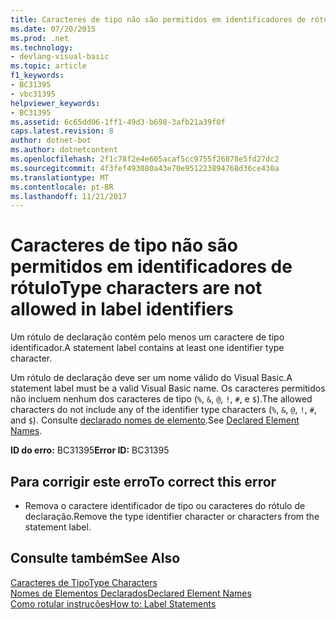```yaml
---
title: Caracteres de tipo não são permitidos em identificadores de rótulo
ms.date: 07/20/2015
ms.prod: .net
ms.technology:
- devlang-visual-basic
ms.topic: article
f1_keywords:
- BC31395
- vbc31395
helpviewer_keywords:
- BC31395
ms.assetid: 6c65dd06-1ff1-49d3-b698-3afb21a39f0f
caps.latest.revision: 8
author: dotnet-bot
ms.author: dotnetcontent
ms.openlocfilehash: 2f1c78f2e4e605acaf5cc9755f26878e5fd27dc2
ms.sourcegitcommit: 4f3fef493080a43e70e951223894768d36ce430a
ms.translationtype: MT
ms.contentlocale: pt-BR
ms.lasthandoff: 11/21/2017
---
```

# <a name="type-characters-are-not-allowed-in-label-identifiers"></a><span data-ttu-id="21e70-102">Caracteres de tipo não são permitidos em identificadores de rótulo</span><span class="sxs-lookup"><span data-stu-id="21e70-102">Type characters are not allowed in label identifiers</span></span>
<span data-ttu-id="21e70-103">Um rótulo de declaração contém pelo menos um caractere de tipo identificador.</span><span class="sxs-lookup"><span data-stu-id="21e70-103">A statement label contains at least one identifier type character.</span></span>  
  
 <span data-ttu-id="21e70-104">Um rótulo de declaração deve ser um nome válido do Visual Basic.</span><span class="sxs-lookup"><span data-stu-id="21e70-104">A statement label must be a valid Visual Basic name.</span></span> <span data-ttu-id="21e70-105">Os caracteres permitidos não incluem nenhum dos caracteres de tipo (`%`, `&`, `@`, `!`, `#`, e `$`).</span><span class="sxs-lookup"><span data-stu-id="21e70-105">The allowed characters do not include any of the identifier type characters (`%`, `&`, `@`, `!`, `#`, and `$`).</span></span> <span data-ttu-id="21e70-106">Consulte [declarado nomes de elemento](../../visual-basic/programming-guide/language-features/declared-elements/declared-element-names.md).</span><span class="sxs-lookup"><span data-stu-id="21e70-106">See [Declared Element Names](../../visual-basic/programming-guide/language-features/declared-elements/declared-element-names.md).</span></span>  
  
 <span data-ttu-id="21e70-107">**ID do erro:** BC31395</span><span class="sxs-lookup"><span data-stu-id="21e70-107">**Error ID:** BC31395</span></span>  
  
## <a name="to-correct-this-error"></a><span data-ttu-id="21e70-108">Para corrigir este erro</span><span class="sxs-lookup"><span data-stu-id="21e70-108">To correct this error</span></span>  
  
-   <span data-ttu-id="21e70-109">Remova o caractere identificador de tipo ou caracteres do rótulo de declaração.</span><span class="sxs-lookup"><span data-stu-id="21e70-109">Remove the type identifier character or characters from the statement label.</span></span>  
  
## <a name="see-also"></a><span data-ttu-id="21e70-110">Consulte também</span><span class="sxs-lookup"><span data-stu-id="21e70-110">See Also</span></span>  
 [<span data-ttu-id="21e70-111">Caracteres de Tipo</span><span class="sxs-lookup"><span data-stu-id="21e70-111">Type Characters</span></span>](../../visual-basic/programming-guide/language-features/data-types/type-characters.md)  
 [<span data-ttu-id="21e70-112">Nomes de Elementos Declarados</span><span class="sxs-lookup"><span data-stu-id="21e70-112">Declared Element Names</span></span>](../../visual-basic/programming-guide/language-features/declared-elements/declared-element-names.md)  
 [<span data-ttu-id="21e70-113">Como rotular instruções</span><span class="sxs-lookup"><span data-stu-id="21e70-113">How to: Label Statements</span></span>](../../visual-basic/programming-guide/program-structure/how-to-label-statements.md)
